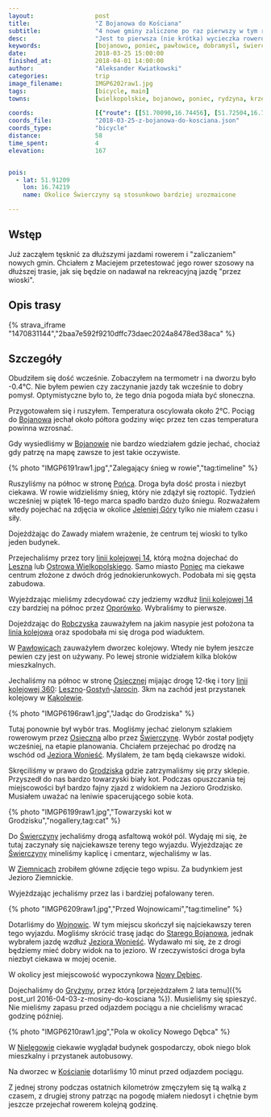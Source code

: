 ```yaml
---
layout:                 post
title:                  "Z Bojanowa do Kościana"
subtitle:               "4 nowe gminy zaliczone po raz pierwszy w tym roku roku rowerem, spóźniająca się wiosna - brak zieleni"
desc:                   "Jest to pierwsza (nie krótka) wycieczka rowerowa w tym roku, dzięki której udało mi się zaliczyć 4 nowe gminy. Niestety wszystko wygląda na to, że w tym roku wiosna przyjdzie wyraźnie później niż to było rok temu."
keywords:               [bojanowo, poniec, pawłowice, dobramyśl, świerczyna, ziemnice, wojnowickie, wonieść, gryżyna]
date:                   2018-03-25 15:00:00
finished_at:            2018-04-01 14:00:00
author:                 "Aleksander Kwiatkowski"
categories:             trip
image_filename:         IMGP6202raw1.jpg
tags:                   [bicycle, main]
towns:                  [wielkopolskie, bojanowo, poniec, rydzyna, krzemieniewo, osieczna, krzywin, koscian]

coords:                 [{"route": [[51.70090,16.74456], [51.72504,16.76275], [51.76931,16.80850], [51.79464,16.77357], [51.86185,16.73065], [51.88018,16.70259], [51.89385,16.72353], [51.90894,16.73091], [51.92027,16.76130], [51.93830,16.76722], [51.93552,16.72752], [51.97323,16.72610], [52.03088,16.70980], [52.03743,16.65632], [52.06904,16.62843], [52.07954,16.64173]], "type": "bicycle"}]
coords_file:            "2018-03-25-z-bojanowa-do-kosciana.json"
coords_type:            "bicycle"
distance:               58
time_spent:             4
elevation:              167


pois:
  - lat: 51.91209
    lon: 16.74219
    name: Okolice Świerczyny są stosunkowo bardziej urozmaicone

---
```


[wiki-nowy-debiec]: https://pl.wikipedia.org/wiki/Nowy_D%C4%99biec
[wiki-bojanowo]: https://pl.wikipedia.org/wiki/Bojanowo
[wiki-jelenia-gora]: https://pl.wikipedia.org/wiki/Jelenia_G%C3%B3ra
[wiki-leszno]: https://pl.wikipedia.org/wiki/Leszno
[wiki-ostrow-wielkopolski]: https://pl.wikipedia.org/wiki/Ostr%C3%B3w_Wielkopolski
[wiki-oporowko]: https://pl.wikipedia.org/wiki/Opor%C3%B3wko
[wiki-robczysko]: https://pl.wikipedia.org/wiki/Robczysko_(wie%C5%9B_w_wojew%C3%B3dztwie_wielkopolskim)
[wiki-pawlowice]: https://pl.wikipedia.org/wiki/Paw%C5%82owice_(powiat_leszczy%C5%84ski)
[wiki-osieczna]: https://pl.wikipedia.org/wiki/Osieczna
[wiki-gostyn]: https://pl.wikipedia.org/wiki/Gosty%C5%84
[wiki-jarocin]: https://pl.wikipedia.org/wiki/Jarocin
[wiki-kakolewo]: https://pl.wikipedia.org/wiki/K%C4%85kolewo_(wie%C5%9B_w_powiecie_leszczy%C5%84skim)
[wiki-swierczyna]: https://pl.wikipedia.org/wiki/%C5%9Awierczyna_(powiat_leszczy%C5%84ski)
[wiki-jezioro-woniesc]: https://pl.wikipedia.org/wiki/Wonie%C5%9B%C4%87_(jezioro)
[wiki-ziemnice]: https://pl.wikipedia.org/wiki/Ziemnice_(wojew%C3%B3dztwo_wielkopolskie)
[wiki-wojnowice]: https://pl.wikipedia.org/wiki/Wojnowice_(powiat_leszczy%C5%84ski)
[wiki-stare-bojanowo]: https://pl.wikipedia.org/wiki/Stare_Bojanowo
[wiki-gryzyna]: https://pl.wikipedia.org/wiki/Gry%C5%BCyna_(wojew%C3%B3dztwo_wielkopolskie)
[wiki-nielegowo]: https://pl.wikipedia.org/wiki/Niel%C4%99gowo
[wiki-koscian]: https://pl.wikipedia.org/wiki/Ko%C5%9Bcian
[wiki-poniec]: https://pl.wikipedia.org/wiki/Poniec
[wiki-linia-14]: https://pl.wikipedia.org/wiki/Linia_kolejowa_nr_14
[wiki-linia-360]: https://pl.wikipedia.org/wiki/Linia_kolejowa_nr_360
[wiki-grodzisko]: https://pl.wikipedia.org/wiki/Grodzisko_(powiat_leszczy%C5%84ski)

## Wstęp

Już zacząłem tęsknić za dłuższymi jazdami rowerem i "zaliczaniem" nowych gmin.
Chciałem z Maciejem przetestować jego rower szosowy na dłuższej trasie, jak się
będzie on nadawał na rekreacyjną jazdę "przez wioski".

## Opis trasy

{% strava_iframe "1470831144","2baa7e592f9210dffc73daec2024a8478ed38aca" %}

## Szczegóły

Obudziłem się dość wcześnie. Zobaczyłem na termometr i na dworzu było -0.4&#8451;.
Nie byłem pewien czy zaczynanie jazdy tak wcześnie
to dobry pomysł. Optymistyczne było to, że tego dnia pogoda miała być
słoneczna.

Przygotowałem się i ruszyłem. Temperatura oscylowała około 2&#8451;.
Pociąg do [Bojanowa][wiki-bojanowo] jechał około półtora godziny więc
przez ten czas temperatura powinna wzrosnać.

Gdy wysiedliśmy w [Bojanowie][wiki-bojanowo] nie bardzo wiedziałem gdzie jechać,
chociaż gdy patrzę na mapę zawsze to jest takie oczywiste.

{% photo "IMGP6191raw1.jpg","Zalegający śnieg w rowie","tag:timeline" %}

Ruszyliśmy na północ w stronę [Pońca][wiki-poniec]. Droga była dość prosta i
niezbyt ciekawa. W rowie widzieliśmy śnieg, który nie zdążył się roztopić.
Tydzień wcześniej w piątek 16-tego marca spadło bardzo dużo śniegu. Rozważałem
wtedy pojechać na zdjęcia w okolice [Jeleniej Góry][wiki-jelenia-gora]
tylko nie miałem czasu i siły.

Dojeżdżając do Zawady miałem wrażenie, że centrum tej wioski to
tylko jeden budynek.

Przejechaliśmy przez tory [linii kolejowej 14][wiki-linia-14], którą
można dojechać do [Leszna][wiki-leszno] lub
[Ostrowa Wielkopolskiego][wiki-ostrow-wielkopolski].
Samo miasto [Poniec][wiki-poniec] ma ciekawe centrum złożone z dwóch dróg
jednokierunkowych. Podobała mi się gęsta zabudowa.

Wyjeżdzając mieliśmy zdecydować czy jedziemy wzdłuż [linii kolejowej 14][wiki-linia-14]
czy bardziej na północ przez [Oporówko][wiki-oporowko]. Wybraliśmy to pierwsze.

Dojeżdzając do [Robczyska][wiki-robczysko] zauważyłem na jakim nasypie
jest położona ta [linia kolejowa][wiki-linia-14] oraz spodobała
mi się droga pod wiaduktem.

W [Pawłowicach][wiki-pawlowice] zauważyłem dworzec kolejowy. Wtedy nie byłem
jeszcze pewien czy jest on używany. Po lewej stronie widziałem kilka
bloków mieszkalnych.

Jechaliśmy na północ w stronę [Osiecznej][wiki-osieczna] mijając drogę
12-tkę i tory [linii kolejowej 360][wiki-linia-360]:
[Leszno][wiki-leszno]-[Gostyń][wiki-gostyn]-[Jarocin][wiki-jarocin].
3km na zachód jest przystanek kolejowy w [Kąkolewie][wiki-kakolewo].

{% photo "IMGP6196raw1.jpg","Jadąc do Grodziska" %}

Tutaj ponownie był wybór tras. Mogliśmy jechać zielonym szlakiem rowerowym
przez [Osieczną][wiki-osieczna] albo przez [Świerczynę][wiki-swierczyna].
Wybór został podjęty wcześniej, na etapie planowania. Chciałem przejechać po
drodzę na wschód od [Jeziora Wonieść][wiki-jezioro-woniesc]. Myślałem, że
tam będą ciekawsze widoki.

Skręciliśmy w prawo do [Grodziska][wiki-grodzisko] gdzie zatrzymaliśmy
się przy sklepie. Przyszedł do nas bardzo towarzyski biały kot.
Podczas opuszczania tej miejscowości był bardzo fajny zjazd z widokiem na
Jezioro Grodzisko. Musiałem uważać na leniwie spacerującego
sobie kota.

{% photo "IMGP6199raw1.jpg","Towarzyski kot w Grodzisku","nogallery,tag:cat" %}

Do [Świerczyny][wiki-swierczyna] jechaliśmy drogą asfaltową wokół pól.
Wydaję mi się, że tutaj zaczynały się najciekawsze tereny tego wyjazdu.
Wyjeżdzając ze [Świerczyny][wiki-swierczyna] mineliśmy kaplicę i cmentarz,
wjechaliśmy w las.

W [Ziemnicach][wiki-ziemnice] zrobiłem główne zdjęcie tego wpisu. Za budynkiem
jest Jezioro Ziemnickie.

Wyjeżdzając jechaliśmy przez las i bardziej pofalowany teren.

{% photo "IMGP6209raw1.jpg","Przed Wojnowicami","tag:timeline" %}

Dotarliśmy do [Wojnowic][wiki-wojnowice]. W tym miejscu skończył się
najciekawszy teren tego wyjazdu. Mogliśmy skrócić trasę jadąc do
[Starego Bojanowa][wiki-stare-bojanowo], jednak wybrałem jazdę wzdłuż
[Jeziora Wonieść][wiki-jezioro-woniesc]. Wydawało mi się, że
z drogi będziemy mieć dobry widok na to jezioro. W rzeczywistości droga była
niezbyt ciekawa w mojej ocenie.

W okolicy jest miejscowość wypoczynkowa [Nowy Dębiec][wiki-nowy-debiec].

Dojechaliśmy do [Gryżyny][wiki-gryzyna], przez którą
[przejeżdzałem 2 lata temu]({% post_url 2016-04-03-z-mosiny-do-kosciana %}).
Musieliśmy się spieszyć. Nie mieliśmy zapasu przed odjazdem pociągu a nie chcieliśmy
wracać godzinę później.

{% photo "IMGP6210raw1.jpg","Pola w okolicy Nowego Dębca" %}

W [Nielęgowie][wiki-nielegowo] ciekawie wyglądał budynek gospodarczy, obok niego blok
mieszkalny i przystanek autobusowy.

Na dworzec w [Kościanie][wiki-koscian] dotarliśmy 10 minut przed odjazdem pociągu.

Z jednej strony podczas ostatnich kilometrów zmęczyłem się tą walką z czasem,
z drugiej strony patrząc na pogodę miałem niedosyt i chętnie bym
jeszcze przejechał rowerem kolejną godzinę.
